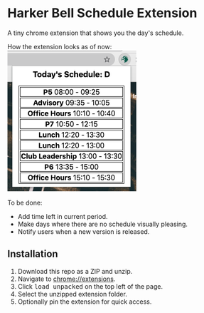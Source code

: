 # Harker Bell Schedule Extension
A tiny chrome extension that shows you the day's schedule.

How the extension looks as of now: \
![](assets/example_look.png)

To be done:
* Add time left in current period.
* Make days where there are no schedule visually pleasing.
* Notify users when a new version is released.

## Installation
1. Download this repo as a ZIP and unzip.
2. Navigate to [chrome://extensions](chrome://extensions).
3. Click <kbd>load unpacked</kbd> on the top left of the page.
4. Select the unzipped extension folder.
5. Optionally pin the extension for quick access.